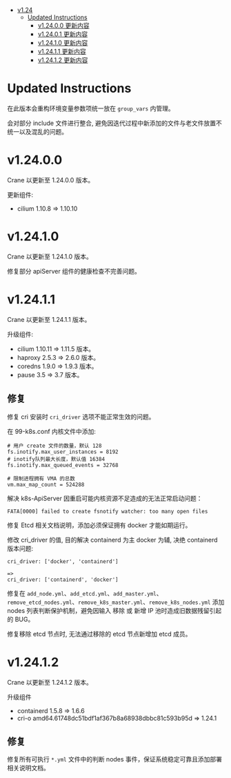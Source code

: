 - [v1.24](#v124)
  - [Updated Instructions](#updated-instructions)
    - [v1.24.0.0 更新内容](#v12400)
    - [v1.24.0.1 更新内容](#v12401)
    - [v1.24.1.0 更新内容](#v12410)
    - [v1.24.1.1 更新内容](#v12411)
    - [v1.24.1.2 更新内容](#v12412)

# Updated Instructions

在此版本会重构环境变量参数项统一放在 `group_vars` 内管理。

会对部分 include 文件进行整合, 避免因迭代过程中新添加的文件与老文件放置不统一以及混乱的问题。

# v1.24.0.0

Crane 以更新至 1.24.0.0 版本。

更新组件:
  * cilium 1.10.8 => 1.10.10

# v1.24.1.0

Crane 以更新至 1.24.1.0 版本。

修复部分 apiServer 组件的健康检查不完善问题。


# v1.24.1.1

Crane 以更新至 1.24.1.1 版本。

升级组件:
  * cilium 1.10.11 => 1.11.5 版本。
  * haproxy 2.5.3 => 2.6.0 版本。
  * coredns 1.9.0 => 1.9.3 版本。
  * pause 3.5 => 3.7 版本。

## 修复

修复 cri 安装时 `cri_driver` 选项不能正常生效的问题。

在 99-k8s.conf 内核文件中添加:

```
# 用户 create 文件的数量，默认 128
fs.inotify.max_user_instances = 8192
# inotify队列最大长度，默认值 16384
fs.inotify.max_queued_events = 32768

# 限制进程拥有 VMA 的总数
vm.max_map_count = 524288
```

解决 k8s-ApiServer 因重启可能内核资源不足造成的无法正常启动问题：

```
FATA[0000] failed to create fsnotify watcher: too many open files
```

修复 Etcd 相关文档说明，添加必须保证拥有 docker 才能如期运行。

修改 cri_driver 的值, 目的解决 containerd 为主 docker 为辅, 决绝 containerd 版本问题:

```
cri_driver: ['docker', 'containerd']

=>
cri_driver: ['containerd', 'docker']
```

修复在 `add_node.yml`、`add_etcd.yml`、`add_master.yml`、`remove_etcd_nodes.yml`、`remove_k8s_master.yml`、`remove_k8s_nodes.yml` 添加 nodes 列表判断保护机制，避免因输入 移除 或 新增 IP 池时造成旧数据残留引起的 BUG。

修复移除 etcd 节点时, 无法通过移除的 etcd 节点新增加 etcd 成员。


# v1.24.1.2

Crane 以更新至 1.24.1.2 版本。

升级组件
  * containerd 1.5.8 => 1.6.6
  * cri-o amd64.61748dc51bdf1af367b8a68938dbbc81c593b95d => 1.24.1

## 修复

修复所有可执行 `*.yml` 文件中的判断 nodes 事件，保证系统稳定可靠且添加部署相关说明文档。

